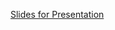 [Slides for Presentation](https://docs.google.com/presentation/d/1eguH-YPOQq4IETPkLYoOSwVOjqGENRlV230CGpvZWFI/edit?usp=sharing)
